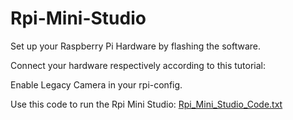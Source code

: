 # Rpi-Mini-Studio
Set up your Raspberry Pi Hardware by flashing the software.

Connect your hardware respectively according to this tutorial:


Enable Legacy Camera in your rpi-config.

Use this code to run the Rpi Mini Studio: 
[Rpi_Mini_Studio_Code.txt](https://github.com/Lcta03/Rpi-Mini-Studio/files/12331254/Rpi_Mini_Studio_Code.txt)
